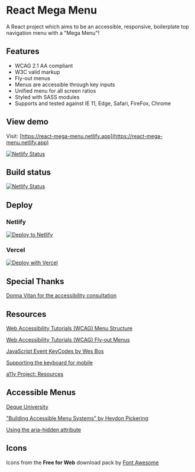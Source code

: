 # React Mega Menu

A React project which aims to be an accessible, responsive, boilerplate top
navigation menu with a "Mega Menu"!

## Features

- WCAG 2.1 AA compliant
- W3C valid markup
- Fly-out menus
- Menus are accessible through key inputs
- Unified menu for all screen ratios
- Styled with SASS modules
- Supports and tested against IE 11, Edge, Safari, FireFox, Chrome

## View demo

Visit:
[https://react-mega-menu.netlify.app](https://react-mega-menu.netlify.app)

[![Netlify Status](https://api.netlify.com/api/v1/badges/5987a8b7-c2f7-419d-9484-5524a4e05815/deploy-status)](https://app.netlify.com/sites/react-mega-menu/deploys)

## Build status

[![Netlify Status](https://api.netlify.com/api/v1/badges/5987a8b7-c2f7-419d-9484-5524a4e05815/deploy-status)](https://app.netlify.com/sites/react-mega-menu/deploys)

## Deploy

### Netlify

[![Deploy to Netlify](https://www.netlify.com/img/deploy/button.svg)](https://app.netlify.com/start/deploy?repository=https://github.com/gatsbyjs/gatsby-starter-default)

### Vercel

[![Deploy with Vercel](https://vercel.com/button)](https://vercel.com/import/project?template=https://github.com/gatsbyjs/gatsby-starter-default)

## Special Thanks

[Donna Vitan for the accessibility consultation](https://donnavitan.com)

## Resources

[Web Accessibility Tutorials (WCAG) Menu Structure](https://www.w3.org/WAI/tutorials/menus/structure/)

[Web Accessibility Tutorials (WCAG) Fly-out Menus](https://www.w3.org/WAI/tutorials/menus/flyout/)

[JavaScript Event KeyCodes by Wes Bos](https://keycode.info/)

[Supporting the keyboard for mobile](http://simplyaccessible.com/article/mobile-keyboard-support/)

[a11y Project: Resources](https://www.a11yproject.com/resources/)

## Accessible Menus

[Deque University](https://dequeuniversity.com/)

["Building Accessible Menu Systems" by Heydon Pickering](https://www.smashingmagazine.com/2017/11/building-accessible-menu-systems/)

[Using the aria-hidden attribute](https://developer.mozilla.org/en-US/docs/Web/Accessibility/ARIA/ARIA_Techniques/Using_the_aria-hidden_attribute)

## Icons

Icons from the **Free for Web** download pack by
[Font Awesome](https://fontawesome.com/download)
